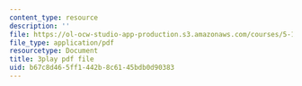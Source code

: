 ```yaml
---
content_type: resource
description: ''
file: https://ol-ocw-studio-app-production.s3.amazonaws.com/courses/5-112-principles-of-chemical-science-fall-2005/b67c8d465ff1442b8c6145bdb0d90383_dxR06Mi8ExI.pdf
file_type: application/pdf
resourcetype: Document
title: 3play pdf file
uid: b67c8d46-5ff1-442b-8c61-45bdb0d90383
---
```

